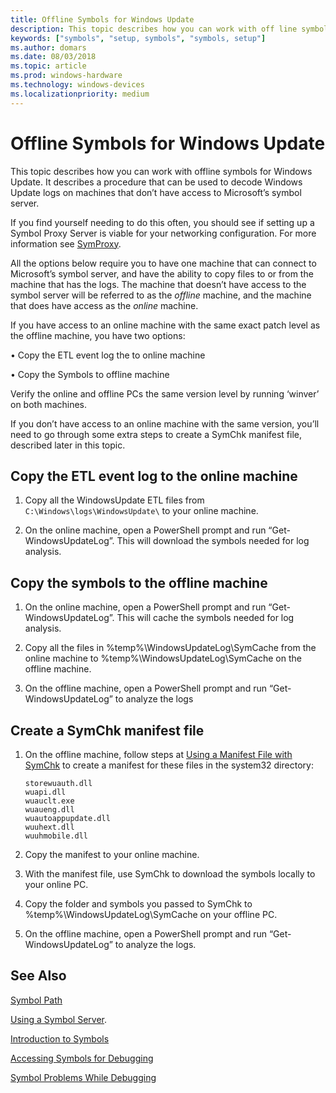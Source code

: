 ```yaml
---
title: Offline Symbols for Windows Update
description: This topic describes how you can work with off line symbols for Windows Update.
keywords: ["symbols", "setup, symbols", "symbols, setup"]
ms.author: domars
ms.date: 08/03/2018
ms.topic: article
ms.prod: windows-hardware
ms.technology: windows-devices
ms.localizationpriority: medium
---
```


# Offline Symbols for Windows Update

This topic describes how you can work with offline symbols for Windows Update. It describes a procedure that can be used to decode Windows Update logs on machines that don’t have access to Microsoft’s symbol server. 

If you find yourself needing to do this often, you should see if setting up a Symbol Proxy Server is viable for your networking configuration. For more information see [SymProxy](https://docs.microsoft.com/en-us/windows-hardware/drivers/debugger/symproxy).

All the options below require you to have one machine that can connect to Microsoft’s symbol server, and have the ability to copy files to or from the machine that has the logs. The machine that doesn’t have access to the symbol server will be referred to as the *offline* machine, and the machine that does have access as the *online* machine.
 
If you have access to an online machine with the same exact patch level as the offline machine, you have two options:

•	Copy the ETL event log the to online machine

•	Copy the Symbols to offline machine

Verify the online and offline PCs the same version level by running ‘winver’ on both machines.

If you don’t have access to an online machine with the same version, you’ll need to go through some extra steps to create a SymChk manifest file, described later in this topic.


## <span id="etl"></span><span id="ETL"></span>Copy the ETL event log to the online machine

1. Copy all the WindowsUpdate ETL files from ```C:\Windows\logs\WindowsUpdate\``` to your online machine.

2. On the online machine, open a PowerShell prompt and run “Get-WindowsUpdateLog”. This will download the symbols needed for log analysis.


## <span id="offline"></span><span id="OFFLINE"></span>Copy the symbols to the offline machine

1. On the online machine, open a PowerShell prompt and run “Get-WindowsUpdateLog”. This will cache the symbols needed for log analysis.

2. Copy all the files in %temp%\WindowsUpdateLog\SymCache from the online machine to %temp%\WindowsUpdateLog\SymCache on the offline machine.

3. On the offline machine, open a PowerShell prompt and run “Get-WindowsUpdateLog” to analyze the logs


## <span id="symchk"></span><span id="SYMCHK"></span>Create a SymChk manifest file

1.	On the offline machine, follow steps at [Using a Manifest File with SymChk](https://docs.microsoft.com/en-us/windows-hardware/drivers/debugger/using-a-manifest-file-with-symchk) to create a manifest for these files in the system32 directory:

    ```
    storewuauth.dll
    wuapi.dll
    wuauclt.exe
    wuaueng.dll
    wuautoappupdate.dll
    wuuhext.dll
    wuuhmobile.dll
    ```

2.	Copy the manifest to your online machine.

3.	With the manifest file, use SymChk to download the symbols locally to your online PC. 

4.	Copy the folder and symbols you passed to SymChk to %temp%\WindowsUpdateLog\SymCache on your offline PC.
 
5. On the offline machine, open a PowerShell prompt and run “Get-WindowsUpdateLog” to analyze the logs.

 



## See Also


[Symbol Path](symbol-path.md) 

[Using a Symbol Server](using-a-symbol-server.md).

[Introduction to Symbols](introduction-to-symbols.md)

[Accessing Symbols for Debugging](accessing-symbols-for-debugging.md)

[Symbol Problems While Debugging](symbol-problems-while-debugging.md)
 





